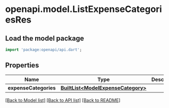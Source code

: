 # openapi.model.ListExpenseCategoriesRes

## Load the model package
```dart
import 'package:openapi/api.dart';
```

## Properties
Name | Type | Description | Notes
------------ | ------------- | ------------- | -------------
**expenseCategories** | [**BuiltList&lt;ModelExpenseCategory&gt;**](ModelExpenseCategory.md) |  | 

[[Back to Model list]](../README.md#documentation-for-models) [[Back to API list]](../README.md#documentation-for-api-endpoints) [[Back to README]](../README.md)


